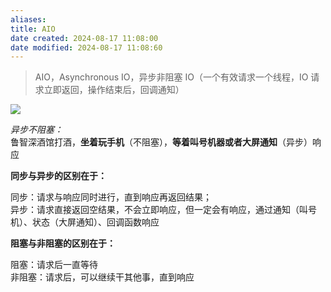 ```yaml
---
aliases: 
title: AIO
date created: 2024-08-17 11:08:00
date modified: 2024-08-17 11:08:60
---
```

>AIO，Asynchronous IO，异步非阻塞 IO（一个有效请求一个线程，IO 请求立即返回，操作结束后，回调通知）

![](https://i-blog.csdnimg.cn/blog_migrate/2e46b44c9c7c73853bdebd469158de06.png)

_异步不阻塞：_  
鲁智深酒馆打酒，**坐着玩手机**（不阻塞），**等着叫号机器或者大屏通知**（异步）响应

**同步与异步的区别在于：**

同步：请求与响应同时进行，直到响应再返回结果；  
异步：请求直接返回空结果，不会立即响应，但一定会有响应，通过通知（叫号机）、状态（大屏通知）、回调函数响应

**阻塞与非阻塞的区别在于：**

阻塞：请求后一直等待  
非阻塞：请求后，可以继续干其他事，直到响应